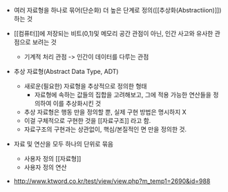 - 여러 자료형을 하나로 묶어(단순화) 더 높은 단계로 정의([[추상화(Abstractiion)]])하는 것
- [[컴퓨터]]에 저장되는 비트(0,1)및 메모리 공간 관점이 아닌, 인간 사고와 유사한 관점으로 보려는 것
	- 기계적 처리 관점 -> 인간이 데이터를 다루는 관점
- 추상 자료형(Abstract Data Type, ADT)
	- 새로운(필요한) 자료형을 추상적으로 정의한 형태
		- 자료형에 속하는 값들의 집합을 고려해보고, 그에 적용 가능한 연산들을 정의하여 이를 추상화시킨 것
	- 추상 자료형은 행동 만을 정의할 뿐, 실제 구현 방법은 명시하지 X
	- 이걸 구체적으로 구현한 것을 [[자료구조]] 라고 함.
	- 자료구조의 구현과는 상관없이, 핵심/본질적인 면 만을 정의한 것.

- 자료 및 연산을 모두 하나의 단위로 묶음
	- 사용자 정의 [[자료형]]
	- 사용자 정의 연산 
- http://www.ktword.co.kr/test/view/view.php?m_temp1=2690&id=988